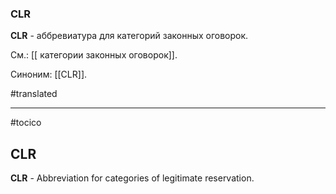 ### CLR

**CLR** - аббревиатура для категорий законных оговорок.

См.: [[ категории законных оговорок]].

Синоним: [[CLR]].

#translated




<hr/>

#tocico

## CLR

<b>CLR</b> - Abbreviation for categories of legitimate reservation.


